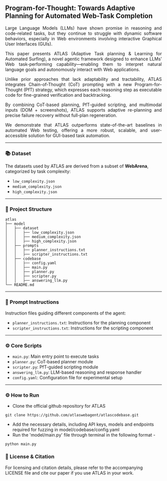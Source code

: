 ## Program-for-Thought: Towards Adaptive Planning for Automated Web-Task Completion

<p align="justify">Large Language Models (LLMs) have shown promise in reasoning and code-related tasks, but they continue to struggle with dynamic software behaviors, especially in Web environments involving interactive Graphical User Interfaces (GUIs). </p>

<p align="justify">This paper presents ATLAS (Adaptive Task planning & Learning for Automated Surfing), a novel agentic framework designed to enhance LLMs’ Web task-performing capability—enabling them to interpret natural language goals and autonomously interact with Web applications. </p>

<p align="justify">Unlike prior approaches that lack adaptability and tractability, ATLAS integrates Chain-of-Thought (CoT) prompting with a new Program-for-Thought (PfT) strategy, which expresses each reasoning step as executable code for fine-grained verification and backtracking. </p>

<p align="justify">By combining CoT-based planning, PfT-guided scripting, and multimodal inputs (DOM + screenshots), ATLAS supports adaptive re-planning and precise failure recovery without full-plan regeneration. </p>

<p align="justify">We demonstrate that ATLAS outperforms state-of-the-art baselines in automated Web testing, offering a more robust, scalable, and user-accessible solution for GUI-based task automation. </p>

---

### 📚 Dataset

The datasets used by ATLAS are derived from a subset of **WebArena**, categorized by task complexity:

- `low_complexity.json`
- `medium_complexity.json`
- `high_complexity.json`

---

### 📁 Project Structure
```
atlas
├── model
│   ├── dataset
│   │   ├── low_complexity.json
│   │   ├── medium_complexity.json
│   │   ├── high_complexity.json
│   ├── prompts
│   │   ├── planner_instructions.txt
│   │   ├── scripter_instructions.txt
│   ├── codebase
│   │   ├── config.yaml
│   │   ├── main.py
│   │   ├── planner.py
│   │   ├── scripter.py
│   │   ├── answering_llm.py
└── README.md
```

---

### 🧠 Prompt Instructions

Instruction files guiding different components of the agent:

- `planner_instructions.txt`: Instructions for the planning component
- `scripter_instructions.txt`: Instructions for the scripting component

---

### ⚙️ Core Scripts

- `main.py`: Main entry point to execute tasks
- `planner.py`: CoT-based planner module
- `scripter.py`: PfT-guided scripting module
- `answering_llm.py`: LLM-based reasoning and response handler
- `config.yaml`: Configuration file for experimental setup

---

### ⚙️ How to Run
- Clone the official github repository for ATLAS
```
git clone https://github.com/atlaswebagent/atlascodebase.git
```
-  Add the necessary details, including API keys, models and endpoints required for fuzzing in model/codebase/config.yaml
-  Run the 'model/main.py' file through terminal in the following format - 
```
python main.py 
```
  ### 📄 License & Citation

For licensing and citation details, please refer to the accompanying LICENSE file and cite our paper if you use ATLAS in your work.

